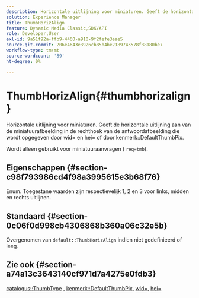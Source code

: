 ```yaml
---
description: Horizontale uitlijning voor miniaturen. Geeft de horizontale uitlijning aan van de miniatuurafbeelding in de rechthoek van de antwoordafbeelding die wordt opgegeven door wid= en hei= of door kenmerk DefaultThumbPix.
solution: Experience Manager
title: ThumbHorizAlign
feature: Dynamic Media Classic,SDK/API
role: Developer,User
exl-id: 9a51f92a-ffb9-4460-a910-9f2fefe3eae5
source-git-commit: 206e4643e3926cb85b4be2189743578f88180be7
workflow-type: tm+mt
source-wordcount: '89'
ht-degree: 0%

---
```


# ThumbHorizAlign{#thumbhorizalign}

Horizontale uitlijning voor miniaturen. Geeft de horizontale uitlijning aan van de miniatuurafbeelding in de rechthoek van de antwoordafbeelding die wordt opgegeven door wid= en hei= of door kenmerk::DefaultThumbPix.

Wordt alleen gebruikt voor miniatuuraanvragen ( `req=tmb`).

## Eigenschappen {#section-c98f793986cd4f98a3995615e3b68f76}

Enum. Toegestane waarden zijn respectievelijk 1, 2 en 3 voor links, midden en rechts uitlijnen.

## Standaard {#section-0c06f0d998cb4306868b360a06c32e5b}

Overgenomen van `default::ThumbHorizAlign` indien niet gedefinieerd of leeg.

## Zie ook {#section-a74a13c3643140cf971d7a4275e0fdb3}

[catalogus::ThumbType](../../../../../is-api/image-catalog/image-serving-api-ref/c-image-catalog-reference/c-image-svg-data-reference/c-image-data-reference/r-thumbtype-cat.md#reference-41149ddffc8749cba2f8d9c8e2611e03) , [kenmerk::DefaultThumbPix](../../../../../is-api/image-catalog/image-serving-api-ref/c-image-catalog-reference/c-attributes-reference/r-defaultthumbpix.md#reference-cf52bb74bed2466e8bc8adb0cacd6141), [wid=](../../../../../is-api/http-ref/image-serving-api-ref/c-http-protocol-reference/c-command-reference/r-is-http-wid.md#reference-bfeadcb67bf4485f851eb21345527e47), [hei=](../../../../../is-api/http-ref/image-serving-api-ref/c-http-protocol-reference/c-command-reference/r-is-http-hei.md#reference-6d6f556ccc0e4b98a815e8a5c1944a96)
